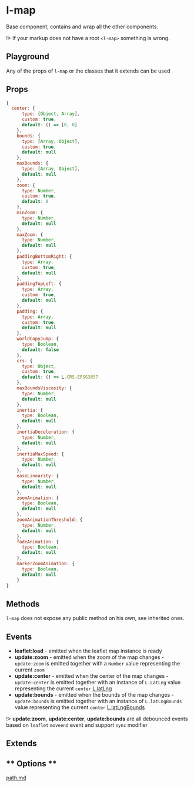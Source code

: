 # l-map

Base component, contains and wrap all the other components.

!> If your markup does not have a root `<l-map>` something is wrong.


## Playground
Any of the props of `l-map` or the classes that it extends can be used

<vuep template="#map-example"></vuep>

<script v-pre type="text/x-template" id="map-example">

<template>
  <div style="height: 100%; width: 100%">
    <div class="info" style="height: 15%">
      <span>Center: {{ center }}</span>
      <span>Zoom: {{ zoom }}</span>
      <span>Bounds: {{ bounds }}</span>
    </div>
    <l-map
      style="height: 80%; width: 100%"
      :zoom="zoom"
      :center="center"
      @update:zoom="zoomUpdated"
      @update:center="centerUpdated"
      @update:bounds="boundsUpdated"
    >
      <l-tile-layer :url="url"></l-tile-layer>
    </l-map>
  </div>
</template>

<script>

Vue.component('l-map', Vue2Leaflet.LMap)
Vue.component('l-tile-layer', Vue2Leaflet.LTileLayer)

export default {
  data () {
    return {
      url: 'http://{s}.tile.osm.org/{z}/{x}/{y}.png',
      zoom: 3,
      center: [47.413220, -1.219482],
      bounds: null
    };
  },
  methods: {
    zoomUpdated (zoom) {
      this.zoom = zoom;
    },
    centerUpdated (center) {
      this.center = center;
    },
    boundsUpdated (bounds) {
      this.bounds = bounds;
    }
  }
}
</script>
</script>

## Props

```js
{
  center: {
      type: [Object, Array],
      custom: true,
      default: () => [0, 0]
    },
    bounds: {
      type: [Array, Object],
      custom: true,
      default: null
    },
    maxBounds: {
      type: [Array, Object],
      default: null
    },
    zoom: {
      type: Number,
      custom: true,
      default: 0
    },
    minZoom: {
      type: Number,
      default: null
    },
    maxZoom: {
      type: Number,
      default: null
    },
    paddingBottomRight: {
      type: Array,
      custom: true,
      default: null
    },
    paddingTopLeft: {
      type: Array,
      custom: true,
      default: null
    },
    padding: {
      type: Array,
      custom: true,
      default: null
    },
    worldCopyJump: {
      type: Boolean,
      default: false
    },
    crs: {
      type: Object,
      custom: true,
      default: () => L.CRS.EPSG3857
    },
    maxBoundsViscosity: {
      type: Number,
      default: null
    },
    inertia: {
      type: Boolean,
      default: null
    },
    inertiaDeceleration: {
      type: Number,
      default: null
    },
    inertiaMaxSpeed: {
      type: Number,
      default: null
    },
    easeLinearity: {
      type: Number,
      default: null
    },
    zoomAnimation: {
      type: Boolean,
      default: null
    },
    zoomAnimationThreshold: {
      type: Number,
      default: null
    },
    fadeAnimation: {
      type: Boolean,
      default: null
    },
    markerZoomAnimation: {
      type: Boolean,
      default: null
    }
}
```

## Methods

`l-map` does not expose any public method on his own, see inherited ones.

## Events

* **leaflet:load** - emitted when the leaflet map instance is ready
* **update:zoom** - emitted when the zoom of the map changes - `update:zoom` is emitted together with a `Number` value representing the  current `zoom`
* **update:center** - emitted when the center of the map changes - `update:center` is emitted together with an instance of  `L.LatLng` value representing the  current `center` [L.latLng](https://leafletjs.com/reference-1.3.0.html#latlng)
* **update:bounds** - emitted when the bounds of the map changes - `update:bounds` is emitted together with an instance of  `L.latLngBounds` value representing the  current `center` [L.latLngBounds](https://leafletjs.com/reference-1.3.0.html#latlngbounds)

!>  **update:zoom**, **update:center**, **update:bounds** are all debounced events based on `leaflet` `moveend` event and support `sync` modifier

## Extends

<!-- tabs:start -->

## ** Options **

[path.md](../../mixins/options.md ':include')

<!-- tabs:end -->